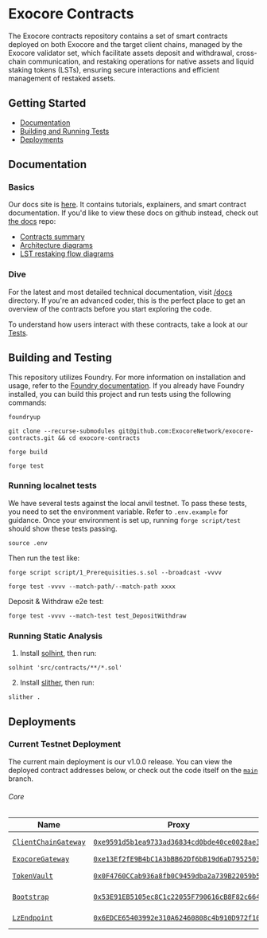 # Exocore Contracts

The Exocore contracts repository contains a set of smart contracts deployed on both Exocore and the target client chains, managed by the Exocore validator set, which facilitate assets deposit and withdrawal, cross-chain communication, and restaking operations for native assets and liquid staking tokens (LSTs), ensuring secure interactions and efficient management of restaked assets.

## Getting Started

* [Documentation](#documentation)
* [Building and Running Tests](#building-and-running-tests)
* [Deployments](#deployments)

## Documentation

### Basics

Our docs site is [here](https://docs.exocore.network/components/smart-contracts). It contains tutorials, explainers, and smart contract documentation. If you'd like to view these docs on github instead, check out [the docs](/docs) repo:

- [Contracts summary](./docs/summary.md)
- [Architecture diagrams](/docs/architecture.svg)
- [LST restaking flow diagrams](/docs/lst-flow.svg)

### Dive

For the latest and most detailed technical documentation, visit [/docs](/docs) directory. If you're an advanced coder, this is the perfect place to get an overview of the contracts before you start exploring the code.

To understand how users interact with these contracts, take a look at our [Tests](./test/).

## Building and Testing

This repository utilizes Foundry. For more information on installation and usage, refer to the [Foundry documentation](https://book.getfoundry.sh/). If you already have Foundry installed, you can build this project and run tests using the following commands:

```
foundryup

git clone --recurse-submodules git@github.com:ExocoreNetwork/exocore-contracts.git && cd exocore-contracts

forge build

forge test
```

### Running localnet tests

We have several tests against the local anvil testnet. To pass these tests, you need to set the environment variable. Refer to `.env.example` for guidance. Once your environment is set up, running `forge script/test` should show these tests passing.

`source .env`

Then run the test like:

`forge script script/1_Prerequisities.s.sol --broadcast -vvvv`

`forge test -vvvv --match-path/--match-path xxxx`

Deposit & Withdraw e2e test:

`forge test -vvvv --match-test test_DepositWithdraw`

### Running Static Analysis

1. Install [solhint](https://github.com/protofire/solhint), then run:

`solhint 'src/contracts/**/*.sol'`

2. Install [slither](https://github.com/crytic/slither), then run:

`slither .`


## Deployments

### Current Testnet Deployment

The current main deployment is our v1.0.0 release. You can view the deployed contract addresses below, or check out the code itself on the [`main`](https://github.com/ExocoreNetwork/exocore-contracts/tree/main) branch.

###### Core

| Name | Proxy | Implementation | Notes |
| -------- | -------- | -------- | -------- |
| [`ClientChainGateway`](https://github.com/ExocoreNetwork/exocore-contracts/blob/main/src/contracts/core/ClientChainGateway.sol) | [`0xe9591d5b1ea9733ad36834cd0bde40ce0028ae33`](https://sepolia.etherscan.io/address/0xe9591d5b1ea9733ad36834cd0bde40ce0028ae33) | [`0xdC51F6d62ce78EfF7c98f3BD59227B4D0785C6ef`](https://sepolia.etherscan.io/address/0xdC51F6d62ce78EfF7c98f3BD59227B4D0785C6ef) | Proxy: [`TUP@4.7.1`](https://github.com/OpenZeppelin/openzeppelin-contracts/blob/v4.7.1/contracts/proxy/transparent/TransparentUpgradeableProxy.sol) |
| [`ExocoreGateway`](https://github.com/ExocoreNetwork/exocore-contracts/blob/main/src/contracts/core/ExocoreGateway.sol) | [`0xe13Ef2fE9B4bC1A3bBB62Df6bB19d6aD79525036`](https://exoscan.org/address/0xe13Ef2fE9B4bC1A3bBB62Df6bB19d6aD79525036) | [`0xe13Ef2fE9B4bC1A3bBB62Df6bB19d6aD79525036`](https://exoscan.org/address/0xe13Ef2fE9B4bC1A3bBB62Df6bB19d6aD79525036) | Proxy: - |
| [`TokenVault`](https://github.com/ExocoreNetwork/exocore-contracts/blob/main/src/contracts/core/Vault.sol) | [`0x0F4760CCab936a8fb0C9459dba2a739B22059b5f`](https://sepolia.etherscan.io/address/0x0F4760CCab936a8fb0C9459dba2a739B22059b5f) | [`0xF22097E6799DF7D8b25CCeF6E64DA3CB9133012D`](https://sepolia.etherscan.io/address/0xF22097E6799DF7D8b25CCeF6E64DA3CB9133012D) | Proxy: [`TUP@4.7.1`](https://github.com/OpenZeppelin/openzeppelin-contracts/blob/v4.7.1/contracts/proxy/transparent/TransparentUpgradeableProxy.sol) |
| [`Bootstrap`](https://github.com/ExocoreNetwork/exocore-contracts/blob/main/src/contracts/core/Bootstrap.sol) | [`0x53E91EB5105ec8C1c22055F790616cB8F82c664e`](https://sepolia.etherscan.io/address/0x53E91EB5105ec8C1c22055F790616cB8F82c664e) | [`0x417CaBa1E4a63D1202dCc6E19F7c3eC79b31EC45`](https://sepolia.etherscan.io/address/0x417CaBa1E4a63D1202dCc6E19F7c3eC79b31EC45) | Proxy: [`TUP@4.7.1`](https://github.com/OpenZeppelin/openzeppelin-contracts/blob/v4.7.1/contracts/proxy/transparent/TransparentUpgradeableProxy.sol) |
| [`LzEndpoint`](https://github.com/ExocoreNetwork/exocore-contracts/blob/main/src/contracts/core/Bootstrap.sol) | [`0x6EDCE65403992e310A62460808c4b910D972f10f`](https://sepolia.etherscan.io/address/0x6EDCE65403992e310A62460808c4b910D972f10f) | [`0x6EDCE65403992e310A62460808c4b910D972f10f`](https://sepolia.etherscan.io/address/0x6EDCE65403992e310A62460808c4b910D972f10f) | Proxy: [`TUP@4.7.1`](https://github.com/OpenZeppelin/openzeppelin-contracts/blob/v4.7.1/contracts/proxy/transparent/TransparentUpgradeableProxy.sol) |
